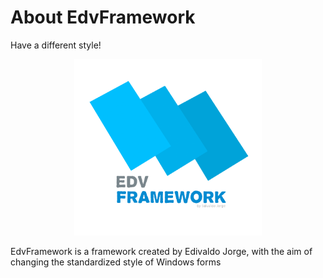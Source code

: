# About EdvFramework
Have a different style!
<p align="center">
  <img src="logo_description.png" alt="Logo" width="300px"/>
</p>
EdvFramework is a framework created by Edivaldo Jorge, with the aim of changing the standardized style of Windows forms
